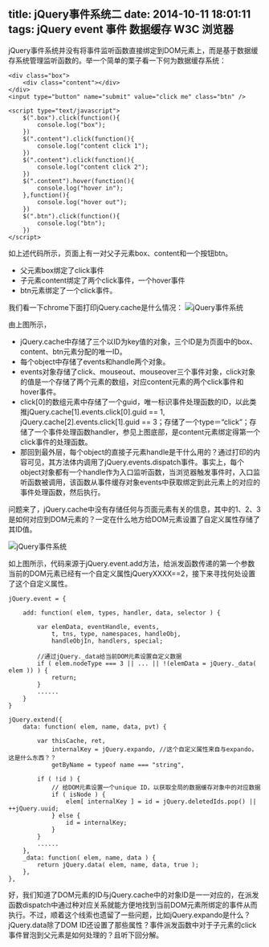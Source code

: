 title: jQuery事件系统二
date: 2014-10-11 18:01:11
tags: jQuery event 事件 数据缓存 W3C 浏览器
---
jQuery事件系统并没有将事件监听函数直接绑定到DOM元素上，而是基于数据缓存系统管理监听函数的。举一个简单的栗子看一下何为数据缓存系统：

	<div class="box">
		<div class="content"></div>
	</div>
	<input type="button" name="submit" value="click me" class="btn" />

	<script type="text/javascript">
		$(".box").click(function(){
			console.log("box");
		})
		$(".content").click(function(){
			console.log("content click 1");
		})
		$(".content").click(function(){
			console.log("content click 2");
		}) 
		$(".content").hover(function(){
			console.log("hover in");
		},function(){
			console.log("hover out");
		}) 
		$(".btn").click(function(){
			console.log("btn");
		}) 
	</script>

如上述代码所示，页面上有一对父子元素box、content和一个按钮btn。
* 父元素box绑定了click事件
* 子元素content绑定了两个click事件，一个hover事件
* btn元素绑定了一个click事件。

我们看一下chrome下面打印jQuery.cache是什么情况：
![jQuery事件系统](/img/jsevent1.png)

由上图所示，
* jQuery.cache中存储了三个以ID为key值的对象，三个ID是为页面中的box、content、btn元素分配的唯一ID。
* 每个object中存储了events和handle两个对象。
* events对象存储了click、mouseout、mouseover三个事件对象，click对象的值是一个存储了两个元素的数组，对应content元素的两个click事件和hover事件。
* click[0]的数组元素中存储了一个guid，唯一标识事件处理函数的ID，以此类推jQuery.cache[1].events.click[0].guid == 1, jQuery.cache[2].events.click[1].guid == 3；存储了一个type＝“click”；存储了一个事件处理函数handler，参见上图底部，是content元素绑定得第一个click事件的处理函数。
* 那回到最外层，每个object的直接子元素handle是干什么用的？通过打印的内容可见，其方法体内调用了jQuery.events.dispatch事件。事实上，每个object对象都有一个handle作为入口监听函数，当浏览器触发事件时，入口监听函数被调用，该函数从事件缓存对象events中获取绑定到此元素上的对应的事件处理函数，然后执行。


问题来了，jQuery.cache中没有存储任何与页面元素有关的信息，其中的1、2、3是如何对应到DOM元素的？一定在什么地方给DOM元素设置了自定义属性存储了其ID值。

![jQuery事件系统](/img/jsevent2.png)

如上图所示，代码来源于jQuery.event.add方法，给派发函数传递的第一个参数当前的DOM元素已经有一个自定义属性jQueryXXXX==2，接下来寻找何处设置了这个自定义属性。

	jQuery.event = {

		add: function( elem, types, handler, data, selector ) {

			var elemData, eventHandle, events,
				t, tns, type, namespaces, handleObj,
				handleObjIn, handlers, special;

			//通过jQuery._data给当前DOM元素设置自定义数据
			if ( elem.nodeType === 3 || ... || !(elemData = jQuery._data( elem )) ) {
				return;
			}
			......
		}
	}

	jQuery.extend({
		data: function( elem, name, data, pvt) {

			var thisCache, ret,
				internalKey = jQuery.expando, //这个自定义属性来自与expando，这是什么东西？？
				getByName = typeof name === "string",

			if ( !id ) {
				// 给DOM元素设置一个unique ID，以获取全局的数据缓存对象中的对应数据
				if ( isNode ) {
					elem[ internalKey ] = id = jQuery.deletedIds.pop() || ++jQuery.uuid;
				} else {
					id = internalKey;
				}
			}
			......
		},
		_data: function( elem, name, data ) {
			return jQuery.data( elem, name, data, true );
		},
	},

好，我们知道了DOM元素的ID与jQuery.cache中的对象ID是一一对应的，在派发函数dispatch中通过种对应关系就能方便地找到当前DOM元素所绑定的事件从而执行。不过，顺着这个线索也遗留了一些问题，比如jQuery.expando是什么？jQuery.data除了DOM ID还设置了那些属性？事件派发函数中对于子元素的click事件冒泡到父元素是如何处理的？且听下回分解。

